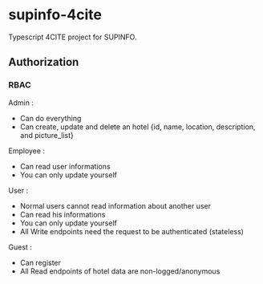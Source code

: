 # supinfo-4cite

Typescript 4CITE project for SUPINFO.

## Authorization

### RBAC

Admin :

- Can do everything
- Can create, update and delete an hotel {id, name, location, description, and picture_list}

Employee :

- Can read user informations
- You can only update yourself

User :

- Normal users cannot read information about another user
- Can read his informations
- You can only update yourself
- All Write endpoints need the request to be authenticated (stateless)

Guest :

- Can register
- All Read endpoints of hotel data are non-logged/anonymous
